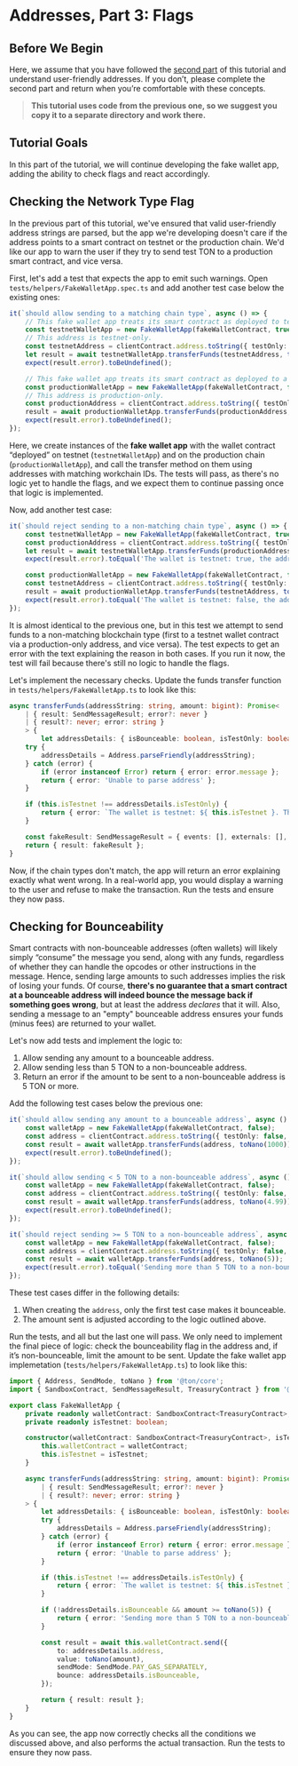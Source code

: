 # Addresses, Part 3: Flags

## Before We Begin

Here, we assume that you have followed the [second part](../2-2-addresses-and-states-2/README.md) of this tutorial and understand user-friendly addresses. If you don’t, please complete the second part and return when you’re comfortable with these concepts.

> **This tutorial uses code from the previous one, so we suggest you copy it to a separate directory and work there.**

## Tutorial Goals

In this part of the tutorial, we will continue developing the fake wallet app, adding the ability to check flags and react accordingly.

## Checking the Network Type Flag

In the previous part of this tutorial, we've ensured that valid user-friendly address strings are parsed, but the app we're developing doesn't care if the address points to a smart contract on testnet or the production chain. We'd like our app to warn the user if they try to send test TON to a production smart contract, and vice versa.

First, let's add a test that expects the app to emit such warnings. Open `tests/helpers/FakeWalletApp.spec.ts` and add another test case below the existing ones:

```typescript
it(`should allow sending to a matching chain type`, async () => {
    // This fake wallet app treats its smart contract as deployed to testnet.
    const testnetWalletApp = new FakeWalletApp(fakeWalletContract, true);
    // This address is testnet-only.
    const testnetAddress = clientContract.address.toString({ testOnly: true });
    let result = await testnetWalletApp.transferFunds(testnetAddress, toNano(1));
    expect(result.error).toBeUndefined();

    // This fake wallet app treats its smart contract as deployed to a production chain.
    const productionWalletApp = new FakeWalletApp(fakeWalletContract, false);
    // This address is production-only.
    const productionAddress = clientContract.address.toString({ testOnly: false });
    result = await productionWalletApp.transferFunds(productionAddress, toNano(1));
    expect(result.error).toBeUndefined();
});
```

Here, we create instances of the **fake wallet app** with the wallet contract “deployed” on testnet (`testnetWalletApp`) and on the production chain (`productionWalletApp`), and call the transfer method on them using addresses with matching workchain IDs. The tests will pass, as there's no logic yet to handle the flags, and we expect them to continue passing once that logic is implemented.

Now, add another test case:

```typescript
it(`should reject sending to a non-matching chain type`, async () => {
    const testnetWalletApp = new FakeWalletApp(fakeWalletContract, true);
    const productionAddress = clientContract.address.toString({ testOnly: false });
    let result = await testnetWalletApp.transferFunds(productionAddress, toNano(1));
    expect(result.error).toEqual('The wallet is testnet: true, the address is testnet-only: false');

    const productionWalletApp = new FakeWalletApp(fakeWalletContract, false);
    const testnetAddress = clientContract.address.toString({ testOnly: true });
    result = await productionWalletApp.transferFunds(testnetAddress, toNano(1));
    expect(result.error).toEqual('The wallet is testnet: false, the address is testnet-only: true');
});
```

It is almost identical to the previous one, but in this test we attempt to send funds to a non-matching blockchain type (first to a testnet wallet contract via a production-only address, and vice versa). The test expects to get an error with the text explaining the reason in both cases. If you run it now, the test will fail because there's still no logic to handle the flags.

Let's implement the necessary checks. Update the funds transfer function in `tests/helpers/FakeWalletApp.ts` to look like this:

```typescript
async transferFunds(addressString: string, amount: bigint): Promise<
    | { result: SendMessageResult; error?: never }
    | { result?: never; error: string }
    > {
        let addressDetails: { isBounceable: boolean, isTestOnly: boolean, address: Address };
    try {
        addressDetails = Address.parseFriendly(addressString);
    } catch (error) {
        if (error instanceof Error) return { error: error.message };
        return { error: 'Unable to parse address' };
    }

    if (this.isTestnet !== addressDetails.isTestOnly) {
        return { error: `The wallet is testnet: ${ this.isTestnet }. The address is testnet-only: ${ addressDetails.isTestOnly }.` };
    }

    const fakeResult: SendMessageResult = { events: [], externals: [], transactions: [] };
    return { result: fakeResult };
}
```

Now, if the chain types don't match, the app will return an error explaining exactly what went wrong. In a real-world app, you would display a warning to the user and refuse to make the transaction. Run the tests and ensure they now pass.

## Checking for Bounceability

Smart contracts with non-bounceable addresses (often wallets) will likely simply “consume” the message you send, along with any funds, regardless of whether they can handle the opcodes or other instructions in the message. Hence, sending large amounts to such addresses implies the risk of losing your funds. Of course, **there's no guarantee that a smart contract at a bounceable address will indeed bounce the message back if something goes wrong**, but at least the address *declares* that it will. Also, sending a message to an "empty" bounceable address ensures your funds (minus fees) are returned to your wallet.

Let's now add tests and implement the logic to:

1. Allow sending any amount to a bounceable address.
2. Allow sending less than 5 TON to a non-bounceable address.
3. Return an error if the amount to be sent to a non-bounceable address is 5 TON or more.

Add the following test cases below the previous one:

```typescript
it(`should allow sending any amount to a bounceable address`, async () => {
    const walletApp = new FakeWalletApp(fakeWalletContract, false);
    const address = clientContract.address.toString({ testOnly: false, bounceable: true });
    const result = await walletApp.transferFunds(address, toNano(1000));
    expect(result.error).toBeUndefined();
});

it(`should allow sending < 5 TON to a non-bounceable address`, async () => {
    const walletApp = new FakeWalletApp(fakeWalletContract, false);
    const address = clientContract.address.toString({ testOnly: false, bounceable: false });
    const result = await walletApp.transferFunds(address, toNano(4.99));
    expect(result.error).toBeUndefined();
});

it(`should reject sending >= 5 TON to a non-bounceable address`, async () => {
    const walletApp = new FakeWalletApp(fakeWalletContract, false);
    const address = clientContract.address.toString({ testOnly: false, bounceable: false });
    const result = await walletApp.transferFunds(address, toNano(5));
    expect(result.error).toEqual('Sending more than 5 TON to a non-bounceable address is forbidden');
});
```

These test cases differ in the following details:

1. When creating the `address`, only the first test case makes it bounceable.
2. The amount sent is adjusted according to the logic outlined above.

Run the tests, and all but the last one will pass. We only need to implement the final piece of logic: check the bounceability flag in the address and, if it’s non-bounceable, limit the amount to be sent. Update the fake wallet app implemetation (`tests/helpers/FakeWalletApp.ts`) to look like this:

```typescript
import { Address, SendMode, toNano } from '@ton/core';
import { SandboxContract, SendMessageResult, TreasuryContract } from '@ton/sandbox';

export class FakeWalletApp {
    private readonly walletContract: SandboxContract<TreasuryContract>;
    private readonly isTestnet: boolean;

    constructor(walletContract: SandboxContract<TreasuryContract>, isTestnet: boolean) {
        this.walletContract = walletContract;
        this.isTestnet = isTestnet;
    }

    async transferFunds(addressString: string, amount: bigint): Promise<
        | { result: SendMessageResult; error?: never }
        | { result?: never; error: string }
    > {
        let addressDetails: { isBounceable: boolean, isTestOnly: boolean, address: Address };
        try {
            addressDetails = Address.parseFriendly(addressString);
        } catch (error) {
            if (error instanceof Error) return { error: error.message };
            return { error: 'Unable to parse address' };
        }

        if (this.isTestnet !== addressDetails.isTestOnly) {
            return { error: `The wallet is testnet: ${ this.isTestnet }, the address is testnet-only: ${ addressDetails.isTestOnly }` };
        }

        if (!addressDetails.isBounceable && amount >= toNano(5)) {
            return { error: 'Sending more than 5 TON to a non-bounceable address is forbidden' };
        }

        const result = await this.walletContract.send({
            to: addressDetails.address,
            value: toNano(amount),
            sendMode: SendMode.PAY_GAS_SEPARATELY,
            bounce: addressDetails.isBounceable,
        });

        return { result: result };
    }
}
```

As you can see, the app now correctly checks all the conditions we discussed above, and also performs the actual transaction. Run the tests to ensure they now pass.